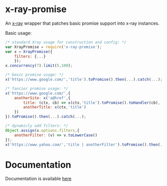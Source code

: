 # x-ray-promise

An [x-ray](https://github.com/lapwinglabs/x-ray) wrapper that patches basic promise support into x-ray instances.

Basic usage:
```js
/* standard Xray usage for construction and config: */
var XrayPromise = require('x-ray-promise');
var x = XrayPromise({
    filters: {...}
    });
x.concurrency(7).limit(5,100);

/* basic promise usage: */
x('https://www.google.com/','title').toPromise().then(...).catch(...);

/* fancier promise usage: */
x('https://www.google.com/',{
    anotherSite: x('a@href',{
        title: (ctx, cb) => x(ctx,'title').toPromise().toHandler(cb),
        anotherTitle: x(ctx,'title')
    })
}).toPromise().then(...).catch(...);

/* dynamicly add filters: */
Object.assign(x.options.filters,{
    anotherFilter: (v) => v.toLowerCase()
});
x('https://www.yahoo.com/','title | anotherFilter').toPromise().then(...).catch(...);
```

# Documentation

Documentation is available [here](https://professoreugene.github.io/x-ray-promise/XrayPromiseWrapper.html)